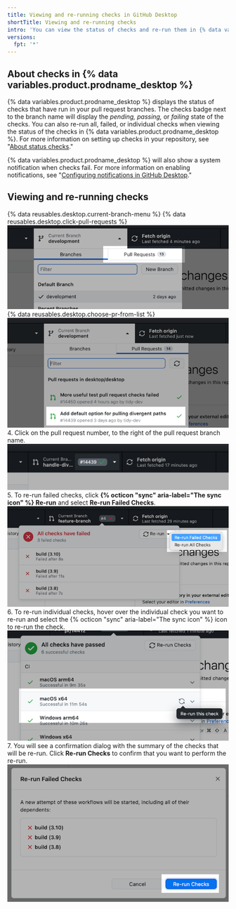 ```yaml
---
title: Viewing and re-running checks in GitHub Desktop
shortTitle: Viewing and re-running checks
intro: 'You can view the status of checks and re-run them in {% data variables.product.prodname_desktop %}.'
versions:
  fpt: '*'
---
```


## About checks in {% data variables.product.prodname_desktop %}

{% data variables.product.prodname_desktop %} displays the status of checks that have run in your pull request branches. The checks badge next to the branch name will display the *pending, passing,* or *failing* state of the checks. You can also re-run all, failed, or individual checks when viewing the status of the checks in {% data variables.product.prodname_desktop %}. For more information on setting up checks in your repository, see "[About status checks](/github/collaborating-with-pull-requests/collaborating-on-repositories-with-code-quality-features/about-status-checks)."

{% data variables.product.prodname_desktop %} will also show a system notification when checks fail. For more information on enabling notifications, see "[Configuring notifications in GitHub Desktop](/desktop/contributing-and-collaborating-using-github-desktop/working-with-your-remote-repository-on-github-or-github-enterprise/configuring-notifications-in-github-desktop)."

## Viewing and re-running checks

{% data reusables.desktop.current-branch-menu %}
{% data reusables.desktop.click-pull-requests %}
  ![Guia Pull requests no menu suspenso Branch atual](/assets/images/help/desktop/branch-drop-down-pull-request-tab.png)
{% data reusables.desktop.choose-pr-from-list %}
  ![Lista de pull requests em aberto no repositório](/assets/images/help/desktop/click-pull-request.png)
4. Click on the pull request number, to the right of the pull request branch name. ![Checks display next to branch name](/assets/images/help/desktop/checks-dialog.png)
5. To re-run failed checks, click **{% octicon "sync" aria-label="The sync icon" %} Re-run** and select **Re-run Failed Checks**. ![Re-run failed checks](/assets/images/help/desktop/re-run-failed-checks.png)
6. To re-run individual checks, hover over the individual check you want to re-run and select the {% octicon "sync" aria-label="The sync icon" %} icon to re-run the check. ![Re-run individual checks](/assets/images/help/desktop/re-run-individual-checks.png)
7. You will see a confirmation dialog with the summary of the checks that will be re-run. Click **Re-run Checks** to confirm that you want to perform the re-run. ![Re-run confirmation dialog](/assets/images/help/desktop/re-run-confirmation-dialog.png)
